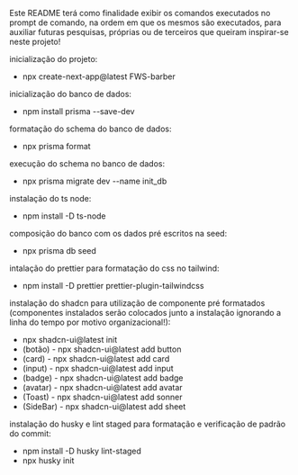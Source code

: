 Este README terá como finalidade exibir os comandos executados no prompt de comando, na ordem em que os mesmos são executados, para auxiliar futuras pesquisas, próprias ou de terceiros que queiram inspirar-se neste projeto!

inicialização do projeto:
- npx create-next-app@latest FWS-barber

inicialização do banco de dados:
- npm install prisma --save-dev

formatação do schema do banco de dados:
- npx prisma format

execução do schema no banco de dados:
- npx prisma migrate dev --name init_db

instalação do ts node:
- npm install -D ts-node

composição do banco com os dados pré escritos na seed:
- npx prisma db seed

intalação do prettier para formatação do css no tailwind:
- npm install -D prettier prettier-plugin-tailwindcss

instalação do shadcn para utilização de componente pré formatados (componentes instalados serão colocados junto a instalação ignorando a linha do tempo por motivo organizacional!):
- npx shadcn-ui@latest init
- (botão)   - npx shadcn-ui@latest add button
- (card)    - npx shadcn-ui@latest add card
- (input)   - npx shadcn-ui@latest add input
- (badge)   - npx shadcn-ui@latest add badge
- (avatar)  - npx shadcn-ui@latest add avatar
- (Toast)   - npx shadcn-ui@latest add sonner
- (SideBar) - npx shadcn-ui@latest add sheet

instalação do husky e lint staged para formatação e verificação de padrão do commit:
- npm install -D husky lint-staged
- npx husky init

